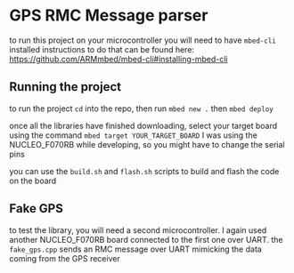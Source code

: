 # GPS RMC Message parser

to run this project on your microcontroller you will need to have `mbed-cli` installed
instructions to do that can be found here: https://github.com/ARMmbed/mbed-cli#installing-mbed-cli

## Running the project
to run the project `cd` into the repo, then run `mbed new .`
then `mbed deploy`

once all the libraries have finished downloading, select your target board using the command `mbed target YOUR_TARGET_BOARD`
I was using the NUCLEO_F070RB while developing, so you might have to change the serial pins

you can use the `build.sh` and `flash.sh` scripts to build and flash the code on the board

## Fake GPS
to test the library, you will need a second microcontroller. I again used another NUCLEO_F070RB board connected to the first one over UART.
the `fake_gps.cpp` sends an RMC message over UART mimicking the data coming from the GPS receiver